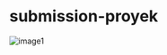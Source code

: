 # submission-proyek

![image1](https://user-images.githubusercontent.com/61940572/168414147-77a42040-5784-42f6-b935-f8bd13625dfe.png)


